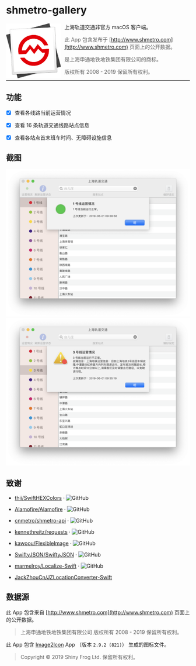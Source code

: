 
# shmetro-gallery

<img width="150" height="150" align="left" style="float: left; margin: 0 10px 0 0;" alt="MS-DOS logo" src="https://raw.githubusercontent.com/yuetsin/shmetro-gallery/master/icons/shmetro-icon/icon.iconset/icon_256x256.png">   

上海轨道交通非官方 macOS 客户端。

> 此 App 包含发布于 [http://www.shmetro.com](http://www.shmetro.com) 页面上的公开数据。

> 是上海申通地铁地铁集团有限公司的商标。

> 版权所有 2008 - 2019 保留所有权利。


---

## 功能

- [x] 查看各线路当前运营情况

- [x] 查看 16 条轨道交通线路站点信息

- [x] 查看各站点首末班车时间、无障碍设施信息

## 截图

<div align=center>
    <img src="https://raw.githubusercontent.com/yuetsin/shmetro-gallery/master/imgs/status_check_1.png" max-width="90%"/>
</div>

<div align=center>
    <img src="https://raw.githubusercontent.com/yuetsin/shmetro-gallery/master/imgs/status_check_2.png" max-width="90%"/>
</div>


## 致谢

* [thii/SwiftHEXColors](https://github.com/thii/SwiftHEXColors) · ![GitHub](https://img.shields.io/github/license/thii/SwiftHEXColors.svg?style=social)

* [Alamofire/Alamofire](https://github.com/Alamofire/Alamofire) · ![GitHub](https://img.shields.io/github/license/Alamofire/Alamofire.svg?style=social)

* [cnmetro/shmetro-api](https://github.com/cnmetro/shmetro-api) · ![GitHub](https://img.shields.io/github/license/cnmetro/shmetro-api.svg?style=social)

* [kennethreitz/requests](https://github.com/kennethreitz/requests) · ![GitHub](https://img.shields.io/badge/License-Apache--2.0-lightgrey.svg?style=social)

* [kawoou/FlexibleImage](https://github.com/kawoou/FlexibleImage) · ![GitHub](https://img.shields.io/github/license/kawoou/FlexibleImage.svg?style=social)

* [SwiftyJSON/SwiftyJSON](https://github.com/SwiftyJSON/SwiftyJSON) · ![GitHub](https://img.shields.io/github/license/SwiftyJSON/SwiftyJSON.svg?style=social)

* [marmelroy/Localize-Swift](https://github.com/marmelroy/Localize-Swift) · ![GitHub](https://img.shields.io/github/license/marmelroy/Localize-Swift.svg?style=social)

* [JackZhouCn/JZLocationConverter-Swift](https://github.com/JackZhouCn/JZLocationConverter-Swift)

## 数据源

此 App 包含来自 [http://www.shmetro.com](http://www.shmetro.com) 页面上的公开数据。

> 上海申通地铁地铁集团有限公司 版权所有 2008 - 2019 保留所有权利。

此 App 包含 [Image2Icon](http://www.img2icnsapp.com) App （版本 `2.9.2 (821)`）  生成的图标文件。

> Copyright © 2019 Shiny Frog Ltd. 保留所有权利。
